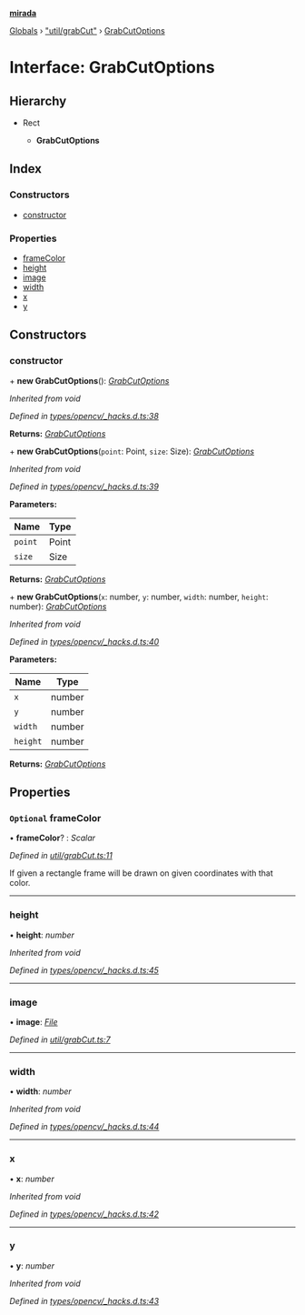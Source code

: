**[mirada](../README.md)**

[Globals](../README.md) › ["util/grabCut"](../modules/_util_grabcut_.md) › [GrabCutOptions](_util_grabcut_.grabcutoptions.md)

# Interface: GrabCutOptions

## Hierarchy

* Rect

  * **GrabCutOptions**

## Index

### Constructors

* [constructor](_util_grabcut_.grabcutoptions.md#constructor)

### Properties

* [frameColor](_util_grabcut_.grabcutoptions.md#optional-framecolor)
* [height](_util_grabcut_.grabcutoptions.md#height)
* [image](_util_grabcut_.grabcutoptions.md#image)
* [width](_util_grabcut_.grabcutoptions.md#width)
* [x](_util_grabcut_.grabcutoptions.md#x)
* [y](_util_grabcut_.grabcutoptions.md#y)

## Constructors

###  constructor

\+ **new GrabCutOptions**(): *[GrabCutOptions](_util_grabcut_.grabcutoptions.md)*

*Inherited from void*

*Defined in [types/opencv/_hacks.d.ts:38](https://github.com/cancerberoSgx/mirada/blob/ef78036/mirada/src/types/opencv/_hacks.d.ts#L38)*

**Returns:** *[GrabCutOptions](_util_grabcut_.grabcutoptions.md)*

\+ **new GrabCutOptions**(`point`: Point, `size`: Size): *[GrabCutOptions](_util_grabcut_.grabcutoptions.md)*

*Inherited from void*

*Defined in [types/opencv/_hacks.d.ts:39](https://github.com/cancerberoSgx/mirada/blob/ef78036/mirada/src/types/opencv/_hacks.d.ts#L39)*

**Parameters:**

Name | Type |
------ | ------ |
`point` | Point |
`size` | Size |

**Returns:** *[GrabCutOptions](_util_grabcut_.grabcutoptions.md)*

\+ **new GrabCutOptions**(`x`: number, `y`: number, `width`: number, `height`: number): *[GrabCutOptions](_util_grabcut_.grabcutoptions.md)*

*Inherited from void*

*Defined in [types/opencv/_hacks.d.ts:40](https://github.com/cancerberoSgx/mirada/blob/ef78036/mirada/src/types/opencv/_hacks.d.ts#L40)*

**Parameters:**

Name | Type |
------ | ------ |
`x` | number |
`y` | number |
`width` | number |
`height` | number |

**Returns:** *[GrabCutOptions](_util_grabcut_.grabcutoptions.md)*

## Properties

### `Optional` frameColor

• **frameColor**? : *Scalar*

*Defined in [util/grabCut.ts:11](https://github.com/cancerberoSgx/mirada/blob/ef78036/mirada/src/util/grabCut.ts#L11)*

If given a rectangle frame will be drawn on given coordinates with that color.

___

###  height

• **height**: *number*

*Inherited from void*

*Defined in [types/opencv/_hacks.d.ts:45](https://github.com/cancerberoSgx/mirada/blob/ef78036/mirada/src/types/opencv/_hacks.d.ts#L45)*

___

###  image

• **image**: *[File](../classes/_file_.file.md)*

*Defined in [util/grabCut.ts:7](https://github.com/cancerberoSgx/mirada/blob/ef78036/mirada/src/util/grabCut.ts#L7)*

___

###  width

• **width**: *number*

*Inherited from void*

*Defined in [types/opencv/_hacks.d.ts:44](https://github.com/cancerberoSgx/mirada/blob/ef78036/mirada/src/types/opencv/_hacks.d.ts#L44)*

___

###  x

• **x**: *number*

*Inherited from void*

*Defined in [types/opencv/_hacks.d.ts:42](https://github.com/cancerberoSgx/mirada/blob/ef78036/mirada/src/types/opencv/_hacks.d.ts#L42)*

___

###  y

• **y**: *number*

*Inherited from void*

*Defined in [types/opencv/_hacks.d.ts:43](https://github.com/cancerberoSgx/mirada/blob/ef78036/mirada/src/types/opencv/_hacks.d.ts#L43)*